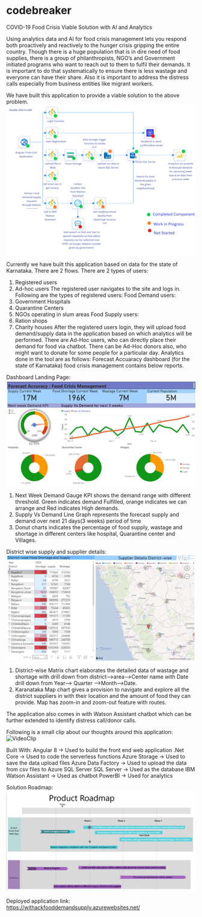 # codebreaker
COVID-19 Food Crisis Viable Solution with AI and Analytics

Using analytics data and AI for food crisis management lets you respond both proactively and reactively to the hunger crisis gripping the entire country.
Though there is a huge population that is in dire need of food supplies, there is a group of philanthropists, NGO’s and Government initiated programs who want to reach out to them to fulfil their demands.
It is important to do that systematically to ensure there is less wastage and everyone can have their share. Also it is important to address the distress calls especially from business entities like migrant workers.

We have built this application to provide a viable solution to the above problem. 
![Architecture](https://github.com/sormita/codebreaker/blob/5b700e2a21cdae63bdc3c09ffe951a2c9aa54e8f/Documents/ArchitectureDiagram3%20(1).png)

Currently we have built this application based on data for the state of Karnataka. 
There are 2 flows. There are 2 types of users:
1.	Registered users
2.	Ad-hoc users
The registered user navigates to the site and logs in. Following are the types of registered users:
Food Demand users:
1.	Government Hospitals
2.	Quarantine Centers
3.	NGOs operating in slum areas
Food Supply users:
1.	Ration shops
2.	Charity houses
After the registered users login, they will upload food demand/supply data in the application based on which analytics will be performed.
There are Ad-Hoc users, who can directly place their demand for food via chatbot. There can be Ad-Hoc donors also, who might want to donate for some people for a particular day.
Analytics done in the tool are as follows:
Forecast Accuaracy dashboard (for the state of Karnataka) food crisis management contains below reports.

Dashboard Landing Page:
![Architecture](https://github.com/sormita/codebreaker/blob/5b700e2a21cdae63bdc3c09ffe951a2c9aa54e8f/Documents/Dashboard1.png)
1. Next Week Demand Gauge KPI shows the demand range with different threshold. Green indicates demand Fulfilled, orange indicates we can arrange and Red indicates High demands.
2. Supply Vs Demand Line Graph represents the forecast supply and demand over next 21 days(3 weeks) period of time
3. Donut charts indicates the percentage of food supply, wastage and shortage in different centers like hospital, Quarantine center and Villages.

District wise supply and supplier details:
![Architecture](https://github.com/sormita/codebreaker/blob/5b700e2a21cdae63bdc3c09ffe951a2c9aa54e8f/Documents/Dashboard2.png)
1. District-wise Matrix chart elaborates the detailed data of wastage and shortage with drill down from district-->area-->Center name with Date drill down from Year--> Quarter -->Month-->Date.
2. Karanataka Map chart gives a provision to navigate and explore all the district suppliers in with their location and the amount of food they can provide.
Map has zoom-in and zoom-out feature with routes.

The application also comes in with Watson Assistant chatbot which can be further extended to identify distress call/donor calls.

Following is a small clip about our thoughts around this application:
![VideoClip](https://youtu.be/vsEj8YsXHCE)

Built With:
Angular 8 -> Used to build the front end web application
.Net Core -> Used to code the serverless functions
Azure Storage -> Used to save the data upload files
Azure Data Factory -> Used to upload the data from csv files to Azure SQL Server
SQL Server -> Used as the database
IBM Watson Assistant -> Used as chatbot 
PowerBI -> Used for analytics

Solution Roadmap:
![Architecture](https://github.com/sormita/codebreaker/blob/master/Documents/SolutionRoadmap.PNG)

Deployed application link:
https://withackfooddemandsupply.azurewebsites.net/

